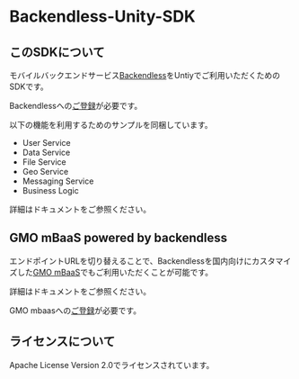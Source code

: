 # Backendless-Unity-SDK

## このSDKについて

モバイルバックエンドサービス[Backendless](http://backendless.jp/)をUntiyでご利用いただくためのSDKです。

Backendlessへの[ご登録](https://develop.backendless.com/#registration)が必要です。

以下の機能を利用するためのサンプルを同梱しています。

- User Service
- Data Service
- File Service
- Geo Service
- Messaging Service
- Business Logic

詳細はドキュメントをご参照ください。

## GMO mBaaS powered by backendless

エンドポイントURLを切り替えることで、Backendlessを国内向けにカスタマイズした[GMO mBaaS](http://www.gmo-mbaas.com/)でもご利用いただくことが可能です。

詳細はドキュメントをご参照ください。

GMO mbaasへの[ご登録](https://www.gmo-mbaas.com/order/)が必要です。

## ライセンスについて

Apache License Version 2.0でライセンスされています。

